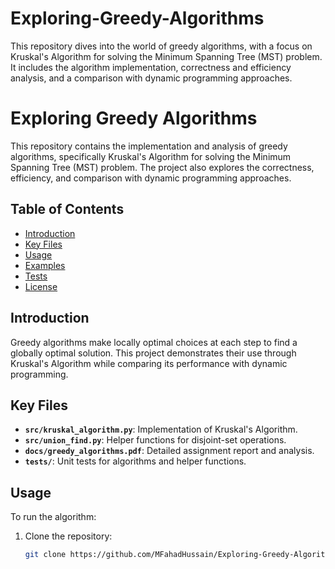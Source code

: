 # Exploring-Greedy-Algorithms
This repository dives into the world of greedy algorithms, with a focus on Kruskal's Algorithm for solving the Minimum Spanning Tree (MST) problem. It includes the algorithm implementation, correctness and efficiency analysis, and a comparison with dynamic programming approaches. 

# Exploring Greedy Algorithms

This repository contains the implementation and analysis of greedy algorithms, specifically Kruskal's Algorithm for solving the Minimum Spanning Tree (MST) problem. The project also explores the correctness, efficiency, and comparison with dynamic programming approaches.

## Table of Contents
- [Introduction](#introduction)
- [Key Files](#key-files)
- [Usage](#usage)
- [Examples](#examples)
- [Tests](#tests)
- [License](#license)

## Introduction
Greedy algorithms make locally optimal choices at each step to find a globally optimal solution. This project demonstrates their use through Kruskal's Algorithm while comparing its performance with dynamic programming.

## Key Files
- **`src/kruskal_algorithm.py`**: Implementation of Kruskal's Algorithm.
- **`src/union_find.py`**: Helper functions for disjoint-set operations.
- **`docs/greedy_algorithms.pdf`**: Detailed assignment report and analysis.
- **`tests/`**: Unit tests for algorithms and helper functions.

## Usage
To run the algorithm:
1. Clone the repository:  
   ```bash
   git clone https://github.com/MFahadHussain/Exploring-Greedy-Algorithms.git
